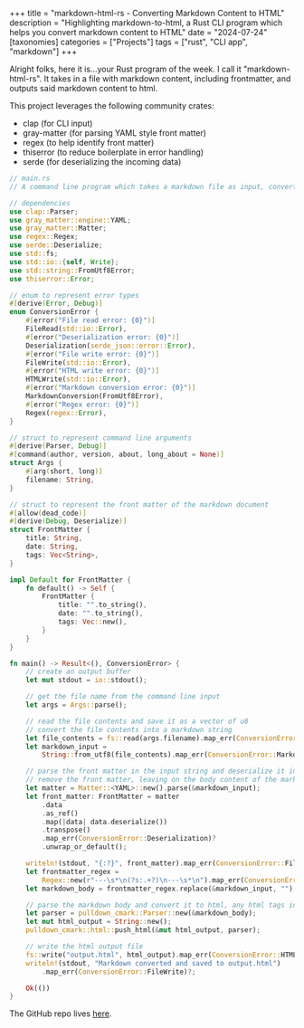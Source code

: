 +++
title = "markdown-html-rs - Converting Markdown Content to HTML"
description = "Highlighting markdown-to-html, a Rust CLI program which helps you convert markdown content to HTML"
date = "2024-07-24"
[taxonomies]
categories = ["Projects"]
tags = ["rust", "CLI app", "markdown"]
+++

Alright folks, here it is...your Rust program of the week. I call it "markdown-html-rs". It takes in a file with markdown content, including frontmatter, and outputs said markdown content to html.

This project leverages the following community crates:

- clap (for CLI input)
- gray-matter (for parsing YAML style front matter)
- regex (to help identify front matter)
- thiserror (to reduce boilerplate in error handling)
- serde (for deserializing the incoming data)

```rust
// main.rs
// A command line program which takes a markdown file as input, converts to HTML, and outputs the HTML file

// dependencies
use clap::Parser;
use gray_matter::engine::YAML;
use gray_matter::Matter;
use regex::Regex;
use serde::Deserialize;
use std::fs;
use std::io::{self, Write};
use std::string::FromUtf8Error;
use thiserror::Error;

// enum to represent error types
#[derive(Error, Debug)]
enum ConversionError {
    #[error("File read error: {0}")]
    FileRead(std::io::Error),
    #[error("Deserialization error: {0}")]
    Deserialization(serde_json::error::Error),
    #[error("File write error: {0}")]
    FileWrite(std::io::Error),
    #[error("HTML write error: {0}")]
    HTMLWrite(std::io::Error),
    #[error("Markdown conversion error: {0}")]
    MarkdownConversion(FromUtf8Error),
    #[error("Regex error: {0}")]
    Regex(regex::Error),
}

// struct to represent command line arguments
#[derive(Parser, Debug)]
#[command(author, version, about, long_about = None)]
struct Args {
    #[arg(short, long)]
    filename: String,
}

// struct to represent the front matter of the markdown document
#[allow(dead_code)]
#[derive(Debug, Deserialize)]
struct FrontMatter {
    title: String,
    date: String,
    tags: Vec<String>,
}

impl Default for FrontMatter {
    fn default() -> Self {
        FrontMatter {
            title: "".to_string(),
            date: "".to_string(),
            tags: Vec::new(),
        }
    }
}

fn main() -> Result<(), ConversionError> {
    // create an output buffer
    let mut stdout = io::stdout();

    // get the file name from the command line input
    let args = Args::parse();

    // read the file contents and save it as a vector of u8
    // convert the file contents into a markdown string
    let file_contents = fs::read(args.filename).map_err(ConversionError::FileRead)?;
    let markdown_input =
        String::from_utf8(file_contents).map_err(ConversionError::MarkdownConversion)?;

    // parse the front matter in the input string and deserialize it into a FrontMatter struct
    // remove the front matter, leaving on the body content of the markdown file
    let matter = Matter::<YAML>::new().parse(&markdown_input);
    let front_matter: FrontMatter = matter
        .data
        .as_ref()
        .map(|data| data.deserialize())
        .transpose()
        .map_err(ConversionError::Deserialization)?
        .unwrap_or_default();

    writeln!(stdout, "{:?}", front_matter).map_err(ConversionError::FileWrite)?;
    let frontmatter_regex =
        Regex::new(r"---\s*\n(?s:.+?)\n---\s*\n").map_err(ConversionError::Regex)?;
    let markdown_body = frontmatter_regex.replace(&markdown_input, "");

    // parse the markdown body and convert it to html, any html tags in the markdown file are passed through
    let parser = pulldown_cmark::Parser::new(&markdown_body);
    let mut html_output = String::new();
    pulldown_cmark::html::push_html(&mut html_output, parser);

    // write the html output file
    fs::write("output.html", html_output).map_err(ConversionError::HTMLWrite)?;
    writeln!(stdout, "Markdown converted and saved to output.html")
        .map_err(ConversionError::FileWrite)?;

    Ok(())
}
```

The GitHub repo lives [here](https://github.com/sentinel1909/markdown-html-rs).
